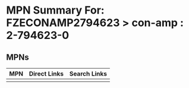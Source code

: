 



# MPN Summary For: FZECONAMP2794623 > con-amp : 2-794623-0

## MPNs
  

|MPN|Direct Links|Search Links|
| :--- | :--- | :--- |
||||
